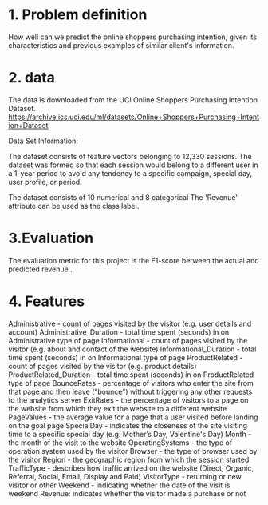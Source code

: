 # 1. Problem definition
How well can we predict the online shoppers purchasing intention, given its characteristics and previous examples of similar client's information.

# 2. data
The data is downloaded from the UCI Online Shoppers Purchasing Intention Dataset. https://archive.ics.uci.edu/ml/datasets/Online+Shoppers+Purchasing+Intention+Dataset

Data Set Information:

The dataset consists of feature vectors belonging to 12,330 sessions. The dataset was formed so that each session would belong to a different user in a 1-year period to avoid any tendency to a specific campaign, special day, user profile, or period.

The dataset consists of 10 numerical and 8 categorical
The 'Revenue' attribute can be used as the class label.
# 3.Evaluation
The evaluation metric for this project is the F1-score between the actual and predicted revenue .

# 4. Features
Administrative - count of pages visited by the visitor (e.g. user details and account)
Administrative_Duration - total time spent (seconds) in on Administrative type of page Informational - count of pages visited by the visitor (e.g. about and contact of the website)
Informational_Duration - total time spent (seconds) in on Informational type of page
ProductRelated - count of pages visited by the visitor (e.g. product details)
ProductRelated_Duration - total time spent (seconds) in on ProductRelated type of page
BounceRates - percentage of visitors who enter the site from that page and then leave ("bounce") without triggering any other requests to the analytics server
ExitRates - the percentage of visitors to a page on the website from which they exit the website to a different website PageValues - the average value for a page that a user visited before landing on the goal page
SpecialDay - indicates the closeness of the site visiting time to a specific special day (e.g. Mother’s Day, Valentine's Day)
Month - the month of the visit to the website
OperatingSystems - the type of operation system used by the visitor
Browser - the type of browser used by the visitor
Region - the geographic region from which the session started
TrafficType - describes how traffic arrived on the website (Direct, Organic, Referral, Social, Email, Display and Paid)
VisitorType - returning or new visitor or other
Weekend - indicating whether the date of the visit is weekend
Revenue: indicates whether the visitor made a purchase or not
